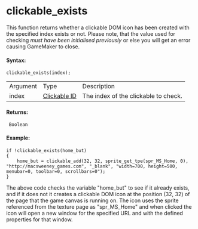 # clickable_exists

This function returns whether a clickable DOM icon has been created with
the specified index exists or not. Please note, that the value used for
checking *must have been initialised previously* or else you will get an
error causing GameMaker to close.

#### Syntax:

``` gml
clickable_exists(index);
```

|          |                                                                                                |                                      |
|----------|------------------------------------------------------------------------------------------------|--------------------------------------|
| Argument | Type                                                                                           | Description                          |
| index    |  [Clickable ID](../../../../GameMaker_Language/GML_Reference/Web_And_HTML5/clickable_add)  | The index of the clickable to check. |

#### Returns:

``` gml
 Boolean
```

#### Example:

``` gml
if !clickable_exists(home_but)
{
    home_but = clickable_add(32, 32, sprite_get_tpe(spr_MS_Home, 0), "http://macsweeney_games.com", "_blank", "width=700, height=500, menubar=0, toolbar=0, scrollbars=0");
}
```

The above code checks the variable "home_but" to see if it already
exists, and if it does not it creates a clickable DOM icon at the
position (32, 32) of the page that the game canvas is running on. The
icon uses the sprite referenced from the texture page as "spr_MS_Home"
and when clicked the icon will open a new window for the specified URL
and with the defined properties for that window.
